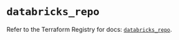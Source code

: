 # `databricks_repo`

Refer to the Terraform Registry for docs: [`databricks_repo`](https://registry.terraform.io/providers/databricks/databricks/1.94.0/docs/resources/repo).
